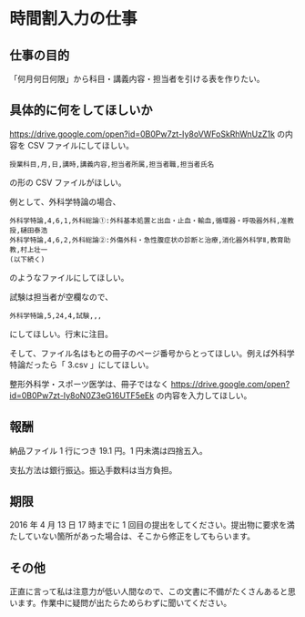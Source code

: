 # 時間割入力の仕事

## 仕事の目的

「何月何日何限」から科目・講義内容・担当者を引ける表を作りたい。

## 具体的に何をしてほしいか

https://drive.google.com/open?id=0B0Pw7zt-Iy8oVWFoSkRhWnUzZ1k の内容を CSV ファイルにしてほしい。

```
授業科目,月,日,講時,講義内容,担当者所属,担当者職,担当者氏名
```

の形の CSV ファイルがほしい。

例として、外科学特論の場合、

```
外科学特論,4,6,1,外科総論①:外科基本処置と出血・止血・輸血,循環器・呼吸器外科,准教授,樋田泰浩
外科学特論,4,6,2,外科総論②:外傷外科・急性腹症状の診断と治療,消化器外科学Ⅱ,教育助教,村上壮一
(以下続く)
```

のようなファイルにしてほしい。

試験は担当者が空欄なので、

```
外科学特論,5,24,4,試験,,,
```

にしてほしい。行末に注目。

そして、ファイル名はもとの冊子のページ番号からとってほしい。例えば外科学特論だったら「 3.csv 」にしてほしい。

整形外科学・スポーツ医学は、冊子ではなく https://drive.google.com/open?id=0B0Pw7zt-Iy8oN0Z3eG16UTF5eEk の内容を入力してほしい。

## 報酬

納品ファイル 1 行につき 19.1 円。1 円未満は四捨五入。

支払方法は銀行振込。振込手数料は当方負担。

## 期限

2016 年 4 月 13 日 17 時までに 1 回目の提出をしてください。提出物に要求を満たしていない箇所があった場合は、そこから修正をしてもらいます。

## その他

正直に言って私は注意力が低い人間なので、この文書に不備がたくさんあると思います。作業中に疑問が出たらためらわずに聞いてください。